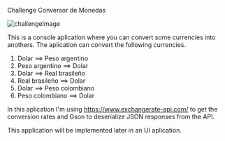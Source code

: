 Challenge Conversor de Monedas

![challengeImage](https://github.com/AlexCastel14/ConversorMonedaChallenge/assets/53499354/1f74396a-5c1c-4d2c-b2ea-217a020672e5)

This is a console aplication where you can convert some currencies into anothers. The aplication can convert the following currencies.
1) Dolar ==> Peso argentino
2) Peso argentino ==> Dolar
3) Dolar ==> Real brasileño
4) Real brasileño ==> Dolar
5) Dolar ==> Peso colombiano
6) Peso colombiano ==> Dolar

In this aplication I'm using https://www.exchangerate-api.com/ to get the conversion rates and Gson to deserialize JSON responses from the API.

This application will be implemented later in an UI aplication.

